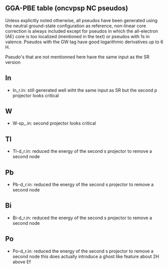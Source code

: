 ## GGA-PBE table (oncvpsp NC pseudos)

Unless explicitly noted otherwise, all pseudos have been generated using the neutral ground-state
configuration as reference, non-linear core correction is always included except for
pseudos in which the all-electron (AE) core is too localized (mentioned in the text) or pseudos with 1s in valence.
Pseudos with the GW tag have good logarithmic derivatives up to 6 H.

Pseudo's that are not mentionned here have the same input as the SR version


## In

  * In_r.in: still generated well wiht the same input as SR but the second p projector looks critical


## W

  * W-sp_.in: second  projector looks critical


## Tl

  * Tl-d_r.in: reduced the energy of the second s projector to remove a second node


## Pb 

  * Pb-d_r.in: reduced the energy of the second s projector to remove a second node


## Bi

  * Bi-d_r.in: reduced the energy of the second s projector to remove a second node 


## Po 

  * Po-d_r.in: reduced the energy of the second s projector to remove a second node
               this does actually introduce a ghost like feature about 2H above Ef 


